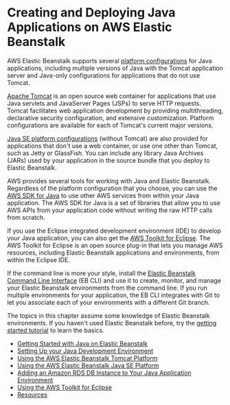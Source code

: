 # Creating and Deploying Java Applications on AWS Elastic Beanstalk<a name="create_deploy_Java"></a>

AWS Elastic Beanstalk supports several [platform configurations](concepts.platforms.md) for Java applications, including multiple versions of Java with the Tomcat application server and Java\-only configurations for applications that do not use Tomcat\.

[Apache Tomcat](java-tomcat-platform.md) is an open source web container for applications that use Java servlets and JavaServer Pages \(JSPs\) to serve HTTP requests\. Tomcat facilitates web application development by providing multithreading, declarative security configuration, and extensive customization\. Platform configurations are available for each of Tomcat's current major versions\.

[Java SE platform configurations](java-se-platform.md) \(without Tomcat\) are also provided for applications that don't use a web container, or use one other than Tomcat, such as Jetty or GlassFish\. You can include any library Java Archives \(JARs\) used by your application in the source bundle that you deploy to Elastic Beanstalk\.

AWS provides several tools for working with Java and Elastic Beanstalk\. Regardless of the platform configuration that you choose, you can use the [AWS SDK for Java](java-development-environment.md#java-development-environment-sdk) to use other AWS services from within your Java application\. The AWS SDK for Java is a set of libraries that allow you to use AWS APIs from your application code without writing the raw HTTP calls from scratch\.

If you use the Eclipse integrated development environment \(IDE\) to develop your Java application, you can also get the [AWS Toolkit for Eclipse](java-eclipsetoolkit.md)\. The AWS Toolkit for Eclipse is an open source plug\-in that lets you manage AWS resources, including Elastic Beanstalk applications and environments, from within the Eclipse IDE\.

If the command line is more your style, install the [Elastic Beanstalk Command Line Interface](eb-cli3.md) \(EB CLI\) and use it to create, monitor, and manage your Elastic Beanstalk environments from the command line\. If you run multiple environments for your application, the EB CLI integrates with Git to let you associate each of your environments with a different Git branch\.

The topics in this chapter assume some knowledge of Elastic Beanstalk environments\. If you haven't used Elastic Beanstalk before, try the [getting started tutorial](GettingStarted.md) to learn the basics\.


+ [Getting Started with Java on Elastic Beanstalk](java-getstarted.md)
+ [Setting Up your Java Development Environment](java-development-environment.md)
+ [Using the AWS Elastic Beanstalk Tomcat Platform](java-tomcat-platform.md)
+ [Using the AWS Elastic Beanstalk Java SE Platform](java-se-platform.md)
+ [Adding an Amazon RDS DB Instance to Your Java Application Environment](java-rds.md)
+ [Using the AWS Toolkit for Eclipse](java-eclipsetoolkit.md)
+ [Resources](create_deploy_Java.resources.md)